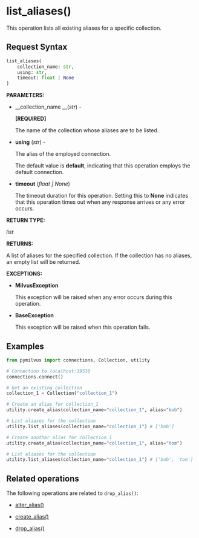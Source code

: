 # list_aliases()

This operation lists all existing aliases for a specific collection.

## Request Syntax

```python
list_aliases(
    collection_name: str,
    using: str,
    timeout: float | None
)
```

__PARAMETERS:__

- __collection_name __(_str_) -

    __[REQUIRED]__

    The name of the collection whose aliases are to be listed.

- __using__ (_str_) - 

    The alias of the employed connection.

    The default value is __default__, indicating that this operation employs the default connection.

- __timeout__ (_float _|_ None_)  

    The timeout duration for this operation. Setting this to __None__ indicates that this operation times out when any response arrives or any error occurs.

__RETURN TYPE:__

_list_

__RETURNS:__

A list of aliases for the specified collection. If the collection has no aliases, an empty list will be returned.

__EXCEPTIONS:__

- __MilvusException__

    This exception will be raised when any error occurs during this operation.

- __BaseException__

    This exception will be raised when this operation fails.

## Examples

```python
from pymilvus import connections, Collection, utility

# Connection to localhost:19530
connections.connect()

# Get an existing collection
collection_1 = Collection("collection_1")

# Create an alias for collection_1
utility.create_alias(collection_name="collection_1", alias="bob")

# List aliases for the collection
utility.list_aliases(collection_name="collection_1") # ['bob']

# Create another alias for collection_1
utility.create_alias(collection_name="collection_1", alias="tom")

# List aliases for the collection
utility.list_aliases(collection_name="collection_1") # ['bob', 'tom']
```

## Related operations

The following operations are related to `drop_alias()`:

- [alter_alias()](./alter_alias.md)

- [create_alias()](./create_alias.md)

- [drop_alias()](./drop_alias.md)

